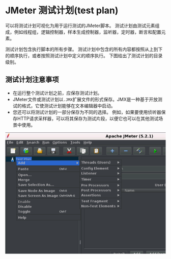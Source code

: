# JMeter 测试计划(test plan)

可以将测试计划可视化为用于运行测试的JMeter脚本。 测试计划由测试元素组成，例如线程组，逻辑控制器，样本生成控制器，监听器，定时器，断言和配置元素。

测试计划包含执行脚本的所有步骤。 测试计划中包含的所有内容都按照从上到下的顺序执行，或者按照测试计划中定义的顺序执行。 下图给出了测试计划的目录级别。


## 测试计划注意事项

- 在运行整个测试计划之前，应保存测试计划。
- JMeter文件或测试计划以`.JMX`扩展文件的形式保存。JMX是一种基于开放测试的格式，它使测试计划能够在文本编辑器中启动。
- 您还可以将测试计划的一部分保存为不同的选择。 例如，如果要使用侦听器保存HTTP请求采样器，可以将其保存为测试片段，以便它也可以在其他测试场景中使用。

![image-20200422083852217](./images/plan.png)